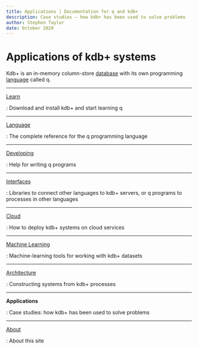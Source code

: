 ```yaml
---
title: Applications | Documentation for q and kdb+
description: Case studies – how kdb+ has been used to solve problems
author: Stephen Taylor
date: October 2020
---
```

# Applications of kdb+ systems




Kdb+ is an in-memory column-store [database](../database/index.md) with its own programming [language](../ref/index.md) called q. 

----

[Learn](../learn/index.md)

: Download and install kdb+ and start learning q

----

[Language](../ref/index.md)

: The complete reference for the q programming language

----

[Developing](../develop/index.md)

: Help for writing q programs

----

[Interfaces](../interfaces/index.md)

: Libraries to connect other languages to kdb+ servers, or q programs to processes in other languages

----

[Cloud](../cloud/index.md)

: How to deploy kdb+ systems on cloud services

----

[Machine Learning](../ml/index.md)

: Machine-learning tools for working with kdb+ datasets

----

[Architecture](../architecture/index.md)

: Constructing systems from kdb+ processes

----

**Applications**

: Case studies: how kdb+ has been used to solve problems

----

[About](../about/kxtechnology.md)

: About this site